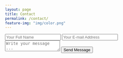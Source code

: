 ```yaml
---
layout: page
title: Contact
permalink: /contact/
feature-img: "img/color.png"
---
```


<form action="https://getsimpleform.com/messages?form_api_token=a7c92311efea4f8aecd7dafd4cf23960" method="post">
  <!-- the redirect_to is optional, the form will redirect to the referrer on submission -->
  <input type='hidden' name='redirect_to' value='https://jayson.bucy.me/thank-you/' />
  <input type='text' name='name' placeholder='Your Full Name' />
  <input type='email' name='email' placeholder='Your E-mail Address' />
  <textarea name='message' placeholder='Write your message ...'></textarea>
  <input type='submit' value='Send Message' />
</form>

